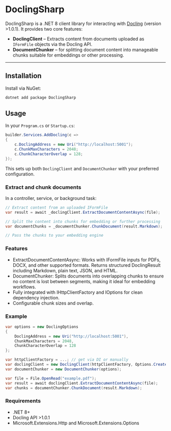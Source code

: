 # DoclingSharp

DoclingSharp is a .NET 8 client library for interacting with [Docling](https://github.com/your-docling-repo) (version >1.0.1). It provides two core features:

- **DoclingClient** – Extracts content from documents uploaded as `IFormFile` objects via the Docling API.  
- **DocumentChunker** – for splitting document content into manageable chunks suitable for embeddings or other processing.

---

## Installation

Install via NuGet:

```bash
dotnet add package DoclingSharp
```

## Usage
In your `Program.cs` or `Startup.cs`:

```csharp
builder.Services.AddDocling(c =>
{
    c.DoclingAddress = new Uri("http://localhost:5001");
    c.ChunkMaxCharacters = 2048;
    c.ChunkCharacterOverlap = 128;
});
```
This sets up both `DoclingClient` and `DocumentChunker` with your preferred configuration.

### Extract and chunk documents
In a controller, service, or background task:
```csharp
// Extract content from an uploaded IFormFile
var result = await _doclingClient.ExtractDocumentContentAsync(file);

// Split the content into chunks for embedding or further processing
var documentChunks = _documentChunker.ChunkDocument(result.Markdown);

// Pass the chunks to your embedding engine
```
### Features
- ExtractDocumentContentAsync: Works with IFormFile inputs for PDFs, DOCX, and other supported formats. Returns structured DoclingResult including Markdown, plain text, JSON, and HTML.
- DocumentChunker: Splits documents into overlapping chunks to ensure no content is lost between segments, making it ideal for embedding workflows.
- Fully integrated with IHttpClientFactory and IOptions<T> for clean dependency injection.
- Configurable chunk sizes and overlap.

### Example
```csharp
var options = new DoclingOptions
{
    DoclingAddress = new Uri("http://localhost:5001"),
    ChunkMaxCharacters = 2048,
    ChunkCharacterOverlap = 128
};

var httpClientFactory = ...; // get via DI or manually
var doclingClient = new DoclingClient(httpClientFactory, Options.Create(options));
var documentChunker = new DocumentChunker(options);

var file = File.OpenRead("example.pdf");
var result = await doclingClient.ExtractDocumentContentAsync(file);
var chunks = documentChunker.ChunkDocument(result.Markdown);
```

### Requirements
- .NET 8+
- Docling API >1.0.1
- Microsoft.Extensions.Http and Microsoft.Extensions.Options
